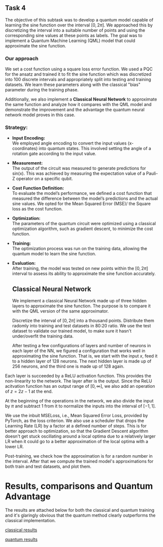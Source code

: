## Task 4

The objective of this subtask was to develop a quantum model capable of learning the sine function over the interval $[0, 2\pi]$. We approached this by discretizing the interval into a suitable number of points and using the corresponding sine values at these points as labels. The goal was to implement a Quantum Machine Learning (QML) model that could approximate the sine function.

### Our approach

We set a cost function using a square loss error function. We used a PQC for the ansatz and trained it to fit the sine function which was discretized into 100 discrete intervals and appropriately split into testing and training datasets. We learn these parameters along with the classical "bias" parameter during the training phase.

Additionally, we also implement a **Classical Neural Network** to approximate the same function and analyze how it compares with the QML model and demonstrate the improvement and the advantage the quantum neural network model proves in this case.

### Strategy:

- **Input Encoding:**  
  We employed angle encoding to convert the input values (x-coordinates) into quantum states. This involved setting the angle of a rotation gate according to the input value.

- **Measurement:**  
  The output of the circuit was measured to generate predictions for sin(x). This was achieved by measuring the expectation value of a Pauli-Z operator on a specific qubit.

- **Cost Function Definition:**  
  To evaluate the model’s performance, we defined a cost function that measured the difference between the model’s predictions and the actual sine values. We opted for the Mean Squared Error (MSE)/ the Square loss as the cost function.

- **Optimization:**  
  The parameters of the quantum circuit were optimized using a classical optimization algorithm, such as gradient descent, to minimize the cost function.

- **Training:**  
  The optimization process was run on the training data, allowing the quantum model to learn the sine function.

- **Evaluation:**  
  After training, the model was tested on new points within the $[0, 2\pi]$ interval to assess its ability to approximate the sine function accurately.

  ## Classical Neural Network

  We implement a classical Neural Network made up of three hidden layers to approximate the sine function. The purpose is to compare it with the QML version of the same approximator.

  Discretize the interval of $[0, 2\pi]$ into a thousand points. Distribute them radomly into training and test datasets in 80:20 ratio. We use the test dataset to validate our trained model, to make sure it hasn't under/overfit the training data.

  After testing a few configurations of layers and number of neurons in each layer of the NN, we figured a configuration that works well in approximating the sine function. That is, we start with the input $x$, feed it to a hidden layer of 128 neurons. The next hidden layer is made up of 256 neurons, and the third one is made up of 128 again. 

Each layer is succeeded by a ReLU activation function. This provides the non-linearity to the network. The layer after is the output. Since the ReLU acitvation function has an output range of $[0, \infty]$, we also add an operation of $z = 2z-1$ at the end.

At the beginning of the operations in the network, we also divide the input by $\pi$ and subtract 1 from it to normalize the inputs into the interval of $[-1,1]$.

We use the inbuit MSELoss, i.e., Mean Squared Error Loss, provided by PyTorch, as the loss criterion. We also use a scheduler that drops the Learning Rate (LR) by a factor at a defined number of steps. This is for better approach to optimization, so that the Gradient Descent algorithm doesn't get stuck oscillating around a local optima due to a relatively larger LR when it could go to a better approximation of the local optima with a lower LR.

Post-training, we check how the approximation is for a random number in the interval. After that we compute the trained model's approximations for both train and test datasets, and plot them.

# Results, comparisons and Quantum Advantage
The results are attached below for both the classical and quantum training and it's glaringly obvious that the quantum method clearly outperforms the classical implementation.

[classical results](classical-pred.png)

[quantum results](quantum-pred.png)